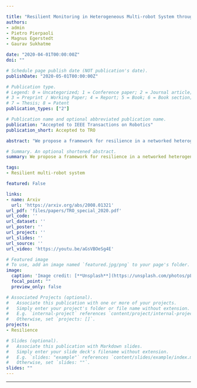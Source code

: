 ```yaml
---

title: "Resilient Monitoring in Heterogeneous Multi-robot System through Network Reconfiguration"
authors:
- admin
- Pietro Pierpaoli
- Magnus Egerstedt
- Gaurav Sukhatme

date: "2020-04-01T00:00:00Z"
doi: ""

# Schedule page publish date (NOT publication's date).
publishDate: "2020-05-01T00:00:00Z"

# Publication type.
# Legend: 0 = Uncategorized; 1 = Conference paper; 2 = Journal article;
# 3 = Preprint / Working Paper; 4 = Report; 5 = Book; 6 = Book section;
# 7 = Thesis; 8 = Patent
publication_types: ["2"]

# Publication name and optional abbreviated publication name.
publication: "Accepted to IEEE Transactions on Robotics"
publication_short: Accepted to TRO

abstract: "We propose a framework for resilience in a networked heterogeneous multi-robot team subject to resource failures. Each robot in the team is equipped with resources that it shares with its neighbors. Additionally, each robot in the team executes a task, whose performance depends on the resources to which it has access. When a resource on a particular robot becomes unavailable (eg. a camera ceases to function), the team optimally reconfigures its communication network so that the robots affected by the failure can continue their tasks. We focus on a monitoring task, where robots individually estimate the state of an exogenous process. We encode the end-to-end effect of a robot's resource loss on the monitoring performance of the team by defining a new stronger notion of observability -- one-hop observability. By abstracting the impact that low-level individual resources have on the task performance through the notion of one-hop observability, our framework leads to the principled reconfiguration of information flow in the team to effectively replace the lost resource on one robot with information from another, as long as certain conditions are met. Network reconfiguration is converted to the problem of selecting edges to be modified in the system's communication graph after a resource failure has occurred. A controller based on finite-time convergence control barrier functions drives each robot to a spatial location that enables the communication links of the modified graph. We validate the effectiveness of our framework by deploying it on a team of differential-drive robots estimating the position of a group of quadrotors. "

# Summary. An optional shortened abstract.
summary: We propose a framework for resilience in a networked heterogeneous multi-robot team subject to resource failures. Each robot in the team is equipped with resources that it shares with its neighbors.

tags:
- Resilient multi-robot system

featured: False

links:
- name: Arxiv
  url: 'https://arxiv.org/abs/2008.01321'
url_pdf: 'files/papers/TRO_special_2020.pdf'
url_code: ''
url_dataset: ''
url_poster: ''
url_project: ''
url_slides: ''
url_source: ''
url_video: 'https://youtu.be/aGsVBOeSg4E'

# Featured image
# To use, add an image named `featured.jpg/png` to your page's folder.
image:
  caption: 'Image credit: [**Unsplash**](https://unsplash.com/photos/pLCdAaMFLTE)'
  focal_point: ""
  preview_only: false

# Associated Projects (optional).
#   Associate this publication with one or more of your projects.
#   Simply enter your project's folder or file name without extension.
#   E.g. `internal-project` references `content/project/internal-project/index.md`.
#   Otherwise, set `projects: []`.
projects:
- Resilience

# Slides (optional).
#   Associate this publication with Markdown slides.
#   Simply enter your slide deck's filename without extension.
#   E.g. `slides: "example"` references `content/slides/example/index.md`.
#   Otherwise, set `slides: ""`.
slides: ""
---
```




---
